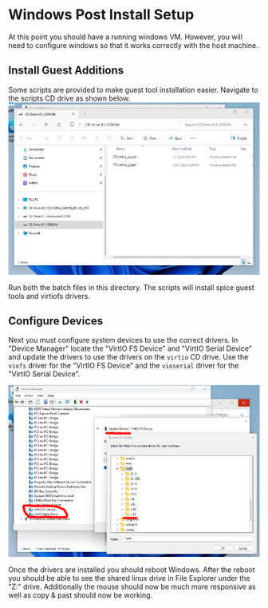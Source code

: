# Windows Post Install Setup

At this point you should have a running windows VM. However, you will need to configure 
windows so that it works correctly with the host machine.

## Install Guest Additions
Some scripts are provided to make guest tool installation easier.
Navigate to the scripts CD drive as shown below.
![batch files iso drive](bat-iso.png)

Run both the batch files in this directory. The scripts will install spice guest tools and virtiofs drivers.

## Configure Devices 

Next you must configure system devices to use the correct drivers. In "Device Manager" locate the 
"VirtIO FS Device" and "VirtIO Serial Device" and update the drivers to use the drivers on the `virtio` CD drive.
Use the `viofs` driver for the "VirtIO FS Device" and the `vioserial` driver for the "VirtIO Serial Device".

![Driver Selection](virtiofs-device.png)

Once the drivers are installed you should reboot Windows. After the reboot you should be able to see the shared linux drive 
in File Explorer under the "Z:" drive. Additionally the mouse should now be much more responsive as well as copy & past
should now be working.